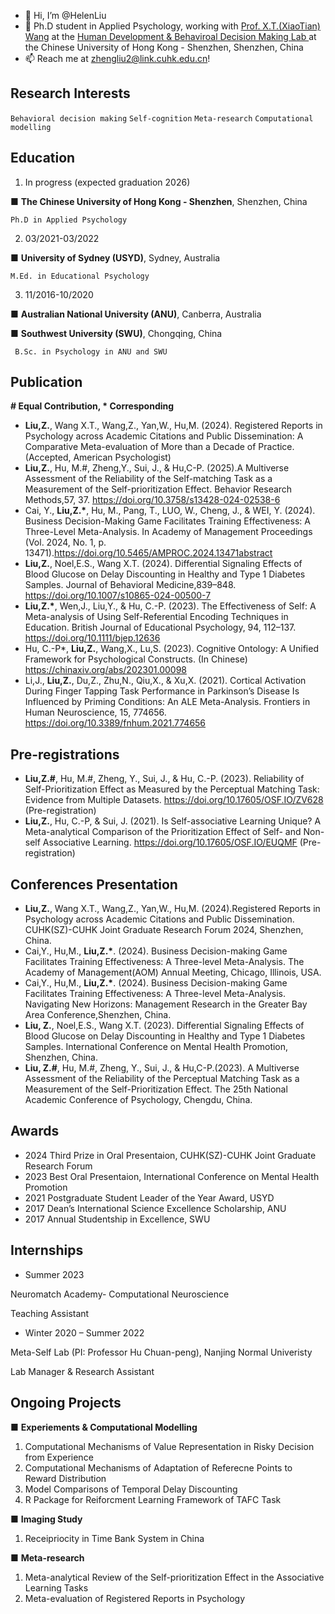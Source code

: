 - 👋 Hi, I’m @HelenLiu
- 🧐 Ph.D student in Applied Psychology, working with [Prof. X.T.(XiaoTian) Wang](https://myweb.cuhk.edu.cn/xtwang) at the [Human Development & Behaviroal Decision Making Lab ](https://hd-bdm-lab.netlify.app) at the Chinese University of Hong Kong - Shenzhen, Shenzhen, China
- 📫 Reach me at zhengliu2@link.cuhk.edu.cn!

Research Interests 
--
 `Behavioral decision making` `Self-cognition` `Meta-research` `Computational modelling` 

Education 
-- 
1. In progress (expected graduation 2026)

■	__The Chinese University of Hong Kong - Shenzhen__, Shenzhen, China

	Ph.D in Applied Psychology

2. 03/2021-03/2022

■	__University of Sydney (USYD)__, Sydney, Australia  

	M.Ed. in Educational Psychology

3. 11/2016-10/2020

■	__Australian National University (ANU)__, Canberra, Australia 

■	__Southwest University (SWU)__, Chongqing, China   

	 B.Sc. in Psychology in ANU and SWU
	
Publication 
-- 
__# Equal Contribution, * Corresponding__
- __Liu,Z.__, Wang X.T., Wang,Z., Yan,W., Hu,M. (2024). Registered Reports in Psychology across Academic Citations and Public Dissemination: A Comparative Meta-evaluation of More than a Decade of Practice. (Accepted, American Psychologist)
- __Liu,Z.__, Hu, M.#, Zheng,Y., Sui, J., & Hu,C-P. (2025).A Multiverse Assessment of the Reliability of the Self-matching Task as a Measurement of the Self-prioritization Effect. Behavior Research Methods,57, 37. https://doi.org/10.3758/s13428-024-02538-6
- Cai, Y., __Liu,Z.*__, Hu, M., Pang, T., LUO, W., Cheng, J., & WEI, Y. (2024). Business Decision-Making Game Facilitates Training Effectiveness: A Three-Level Meta-Analysis. In Academy of Management Proceedings (Vol. 2024, No. 1, p. 13471).https://doi.org/10.5465/AMPROC.2024.13471abstract
-  __Liu,Z.__, Noel,E.S., Wang X.T. (2024). Differential Signaling Effects of Blood Glucose on Delay Discounting in Healthy and Type 1 Diabetes Samples. Journal of Behavioral Medicine,839–848. https://doi.org/10.1007/s10865-024-00500-7
-  __Liu,Z.*__, Wen,J., Liu,Y., & Hu, C.-P. (2023). The Effectiveness of Self: A Meta-analysis of Using Self-Referential Encoding Techniques in Education. British Journal of Educational Psychology, 94, 112–137. https://doi.org/10.1111/bjep.12636
- Hu, C.-P*, __Liu,Z.__, Wang,X., Lu,S. (2023). Cognitive Ontology: A Unified Framework for Psychological Constructs. (In Chinese) https://chinaxiv.org/abs/202301.00098
-  Li,J., __Liu,Z.__, Du,Z., Zhu,N., Qiu,X., & Xu,X. (2021). Cortical Activation During Finger Tapping Task Performance in Parkinson’s Disease Is Influenced by Priming Conditions: An ALE Meta-Analysis. Frontiers in Human Neuroscience, 15, 774656. https://doi.org/10.3389/fnhum.2021.774656


Pre-registrations
-- 
- __Liu,Z.#__, Hu, M.#, Zheng, Y., Sui, J., & Hu, C.-P. (2023). Reliability of Self-Prioritization Effect as Measured by the Perceptual Matching Task: Evidence from Multiple Datasets. https://doi.org/10.17605/OSF.IO/ZV628 (Pre-registration)
- __Liu,Z.__, Hu, C.-P, & Sui, J. (2021). Is Self-associative Learning Unique? A Meta-analytical Comparison of the Prioritization Effect of Self- and Non-self Associative Learning. https://doi.org/10.17605/OSF.IO/EUQMF (Pre-registration)

Conferences Presentation
-- 
- __Liu,Z.__, Wang X.T., Wang,Z., Yan,W., Hu,M. (2024).Registered Reports in Psychology across Academic Citations and Public Dissemination. CUHK(SZ)-CUHK Joint Graduate Research Forum 2024, Shenzhen, China.
- Cai,Y., Hu,M., __Liu,Z.*__. (2024). Business Decision-making Game Facilitates Training Effectiveness: A Three-level Meta-Analysis. The Academy of Management(AOM) Annual Meeting, Chicago, Illinois, USA.
- Cai,Y., Hu,M., __Liu,Z.*__. (2024). Business Decision-making Game Facilitates Training Effectiveness: A Three-level Meta-Analysis. Navigating New Horizons: Management Research in the Greater Bay Area Conference,Shenzhen, China.
-  __Liu, Z.__, Noel,E.S., Wang X.T. (2023). Differential Signaling Effects of Blood Glucose on Delay Discounting in Healthy and Type 1 Diabetes Samples. International Conference on Mental Health Promotion, Shenzhen, China.
-  __Liu, Z.#__, Hu, M.#, Zheng, Y., Sui, J., & Hu,C-P.(2023). A Multiverse Assessment of the Reliability of the Perceptual Matching Task as a Measurement of the Self-Prioritization Effect. The 25th National Academic Conference of Psychology, Chengdu, China.



Awards 
--
- 2024 Third Prize in Oral Presentaion, CUHK(SZ)-CUHK Joint Graduate Research Forum
- 2023 Best Oral Presentaion, International Conference on Mental Health Promotion
- 2021 Postgraduate Student Leader of the Year Award, USYD
- 2017 Dean’s International Science Excellence Scholarship, ANU
- 2017 Annual Studentship in Excellence, SWU

Internships
-- 
- Summer 2023 

Neuromatch Academy- Computational Neuroscience

Teaching Assistant

- Winter 2020 – Summer 2022 

Meta-Self Lab (PI: Professor Hu Chuan-peng), Nanjing Normal Univeristy 

Lab Manager & Research Assistant 

Ongoing Projects
--
■	__Experiements & Computational Modelling__ 
1. Computational Mechanisms of Value Representation in Risky Decision from Experience 
2. Computational Mechanisms of Adaptation of Referecne Points to Reward Distribution
3. Model Comparisons of Temporal Delay Discounting
4. R Package for Reiforcment Learning Framework of TAFC Task

■	__Imaging Study__ 
1. Receipriocity in Time Bank System in China

■	__Meta-research__
1. Meta-analytical Review of the Self-prioritization Effect in the Associative Learning Tasks
2. Meta-evaluation of Registered Reports in Psychology
 
<!---
HelenLiu0609/HelenLiu0609 is a ✨ special ✨ repository because its `README.md` (this file) appears on your GitHub profile.
You can click the Preview link to take a look at your changes.
--->
